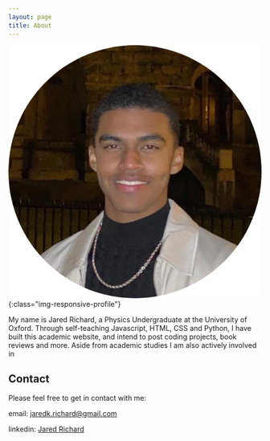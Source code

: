 ```yaml
---
layout: page
title: About
---
```


![Jared Richard](/assets/images/jared-cover-pic.png){:class="img-responsive-profile"}

My name is Jared Richard, a Physics Undergraduate at the University of Oxford. Through self-teaching Javascript, HTML, CSS and Python, I have built this academic website, and intend to post coding projects, book reviews and more. Aside from academic studies I am also actively involved in 

<!-- Throughout the majority of my time in education, from primary school to university, I’ve had the interesting challenge of balancing studies with a professional acting career. This started at 5 years old when my Mum took me to an open audition at Regents Park Open Air Theatre, where I was cast in “Babe The Sheep Pig” as my first acting experience.

Years later I would find myself performing as William Frankenstein for 5 consecutive months in Danny Boyle’s ‘Frankenstein‘ at The National Theatre. This included 4 evening performances per week balanced with my academic studies. Working with the likes of Benedict Cumberbatch, Jonny Lee Miller, Naomi Harris and Danny Boyle was a truly amazing experience and one I will always cherish.

Young actor Jared Richard stars in Danny Boyle’s Frankenstein at National Theatre – Harrow Times

More recently, over the last 5 years I have performed as the characters Marley and Jason in the German educational series ‘Klett’. The videos have not been officially released yet but screenshots will be coming soon. -->

<h2>Contact</h2>

Please feel free to get in contact with me:

email: jaredk.richard@gmail.com
<p></p>
linkedin: <a href="https://www.linkedin.com/in/jared-richard/" target="_blank">Jared Richard</a>

